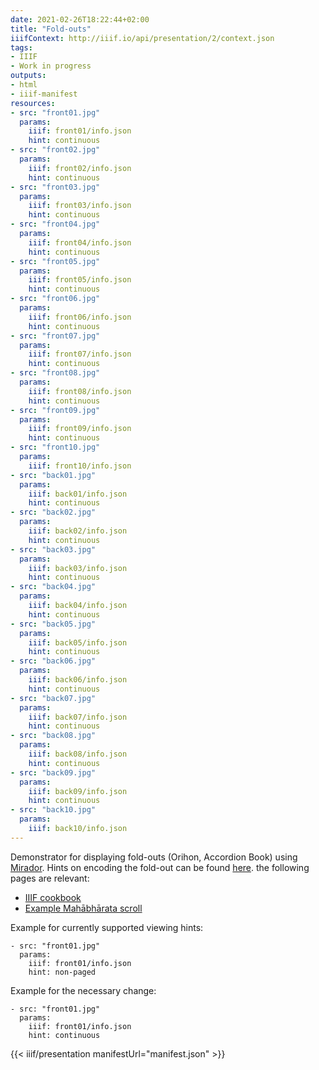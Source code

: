 ```yaml
---
date: 2021-02-26T18:22:44+02:00
title: "Fold-outs"
iiifContext: http://iiif.io/api/presentation/2/context.json
tags:
- IIIF
- Work in progress
outputs:
- html
- iiif-manifest
resources:
- src: "front01.jpg"
  params:
    iiif: front01/info.json
    hint: continuous
- src: "front02.jpg"
  params:
    iiif: front02/info.json
    hint: continuous
- src: "front03.jpg"
  params:
    iiif: front03/info.json
    hint: continuous
- src: "front04.jpg"
  params:
    iiif: front04/info.json
    hint: continuous
- src: "front05.jpg"
  params:
    iiif: front05/info.json
    hint: continuous
- src: "front06.jpg"
  params:
    iiif: front06/info.json
    hint: continuous
- src: "front07.jpg"
  params:
    iiif: front07/info.json
    hint: continuous
- src: "front08.jpg"
  params:
    iiif: front08/info.json
    hint: continuous
- src: "front09.jpg"
  params:
    iiif: front09/info.json
    hint: continuous
- src: "front10.jpg"
  params:
    iiif: front10/info.json
- src: "back01.jpg"
  params:
    iiif: back01/info.json
    hint: continuous
- src: "back02.jpg"
  params:
    iiif: back02/info.json
    hint: continuous
- src: "back03.jpg"
  params:
    iiif: back03/info.json
    hint: continuous
- src: "back04.jpg"
  params:
    iiif: back04/info.json
    hint: continuous
- src: "back05.jpg"
  params:
    iiif: back05/info.json
    hint: continuous
- src: "back06.jpg"
  params:
    iiif: back06/info.json
    hint: continuous
- src: "back07.jpg"
  params:
    iiif: back07/info.json
    hint: continuous
- src: "back08.jpg"
  params:
    iiif: back08/info.json
    hint: continuous
- src: "back09.jpg"
  params:
    iiif: back09/info.json
    hint: continuous
- src: "back10.jpg"
  params:
    iiif: back10/info.json
---
```


Demonstrator for displaying fold-outs (Orihon, Accordion Book) using [Mirador](https://github.com/ProjectMirador/mirador). Hints on encoding the fold-out can be found [here](https://groups.google.com/g/iiif-discuss/c/tG1O3y3ecWw). the following pages are relevant:
* [IIIF cookbook](https://preview.iiif.io/cookbook/3333-choice/recipe/0035-foldouts/)
* [Example Mahābhārata scroll](https://librarylabs.ed.ac.uk/iiif/uv/?manifest=https://librarylabs.ed.ac.uk/iiif/manifest/mahabharataFinal.json#?c=0&m=0&s=0&cv=0&xywh=-25583%2C0%2C54981%2C49069)

<!--more-->

Example for currently supported viewing hints:
```
- src: "front01.jpg"
  params:
    iiif: front01/info.json
    hint: non-paged
```

Example for the necessary change:
```
- src: "front01.jpg"
  params:
    iiif: front01/info.json
    hint: continuous
```

{{< iiif/presentation manifestUrl="manifest.json" >}}
